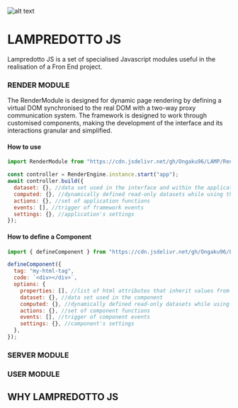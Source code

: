 ![alt text](https://www.marcobiagini.altervista.org/Projects/LampredottoJS/resources/darkcover%20Lamp.png "Lampredotto Cover")

# LAMPREDOTTO JS

Lampredotto JS is a set of specialised Javascript modules useful in the realisation of a Fron End project.

### RENDER MODULE

The RenderModule is designed for dynamic page rendering by defining a virtual DOM synchronised to the real DOM with a two-way proxy communication system. The framework is designed to work through customised components, making the development of the interface and its interactions granular and simplified.

#### How to use
```javascript
import RenderModule from "https://cdn.jsdelivr.net/gh/Ongaku96/LAMP/RenderModule/LampRender.js";

const controller = RenderEngine.instance.start("app");
await controller.build({
  dataset: {}, //data set used in the interface and within the application
  computed: {}, //dynamically defined read-only datasets while using the application
  actions: {}, //set of application functions
  events: [], //trigger of framework events
  settings: {}, //application's settings
});
```

#### How to define a Component
```javascript
import { defineComponent } from "https://cdn.jsdelivr.net/gh/Ongaku96/LAMP/RenderModule/LampRender.js";

defineComponent({
  tag: "my-html-tag",
  code: `<div></div>`,
  options: {
    properties: [], //list of html attributes that inherit values from the parent virtual node
    dataset: {}, //data set used in the component
    computed: {}, //dynamically defined read-only datasets while using the component
    actions: {}, //set of component functions
    events: [], //trigger of component events
    settings: {}, //component's settings
  },
});

```
### SERVER MODULE

### USER MODULE

## WHY LAMPREDOTTO JS 

